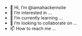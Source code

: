 - 👋 Hi, I’m @iamahackernolie
- 👀 I’m interested in ...
- 🌱 I’m currently learning ...
- 💞️ I’m looking to collaborate on ...
- 📫 How to reach me ...

<!---
iamahackernolie/iamahackernolie is a ✨ special ✨ repository because its `README.md` (this file) appears on your GitHub profile.
You can click the Preview link to take a look at your changes.
--->
